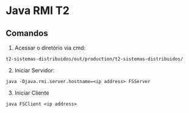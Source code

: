 # Java RMI T2 

## Comandos
1. Acessar o diretório via cmd:
```
t2-sistemas-distribuidos/out/production/t2-sistemas-distribuidos/
```
2. Iniciar Servidor: 
```
java -Djava.rmi.server.hostname=<ip address> FSServer
```
3. Iniciar Cliente  
```
java FSClient <ip address>
```
